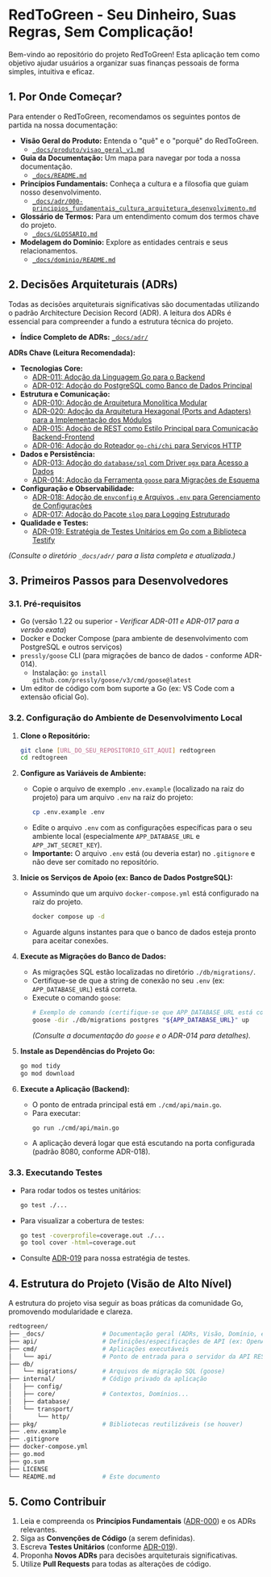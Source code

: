 # RedToGreen - Seu Dinheiro, Suas Regras, Sem Complicação!

Bem-vindo ao repositório do projeto RedToGreen! Esta aplicação tem como objetivo ajudar usuários a organizar suas finanças pessoais de forma simples, intuitiva e eficaz.

## 1. Por Onde Começar?

Para entender o RedToGreen, recomendamos os seguintes pontos de partida na nossa documentação:

* **Visão Geral do Produto:** Entenda o "quê" e o "porquê" do RedToGreen.
    * [`_docs/produto/visao_geral_v1.md`](_docs/produto/visao_geral_v1.md)
* **Guia da Documentação:** Um mapa para navegar por toda a nossa documentação.
    * [`_docs/README.md`](_docs/README.md)
* **Princípios Fundamentais:** Conheça a cultura e a filosofia que guiam nosso desenvolvimento.
    * [`_docs/adr/000-principios_fundamentais_cultura_arquitetura_desenvolvimento.md`](_docs/adr/000-principios_fundamentais_cultura_arquitetura_desenvolvimento.md)
* **Glossário de Termos:** Para um entendimento comum dos termos chave do projeto.
    * [`_docs/GLOSSARIO.md`](_docs/GLOSSARIO.md)
* **Modelagem do Domínio:** Explore as entidades centrais e seus relacionamentos.
    * [`_docs/dominio/README.md`](_docs/dominio/README.md)

## 2. Decisões Arquiteturais (ADRs)

Todas as decisões arquiteturais significativas são documentadas utilizando o padrão Architecture Decision Record (ADR). A leitura dos ADRs é essencial para compreender a fundo a estrutura técnica do projeto.

* **Índice Completo de ADRs:** [`_docs/adr/`](_docs/adr/)

**ADRs Chave (Leitura Recomendada):**

* **Tecnologias Core:**
    * [ADR-011: Adoção da Linguagem Go para o Backend](_docs/adr/011-adocao_linguagem_go_para_backend.md)
    * [ADR-012: Adoção do PostgreSQL como Banco de Dados Principal](_docs/adr/012-adocao_postgresql_como_banco_dados.md)
* **Estrutura e Comunicação:**
    * [ADR-010: Adoção de Arquitetura Monolítica Modular](_docs/adr/010-arquitetura_backend_monolitica_modular.md)
    * [ADR-020: Adoção da Arquitetura Hexagonal (Ports and Adapters) para a Implementação dos Módulos](_docs/adr/020-adocao_arquitetura_hexagonal_nos_modulos.md)
    * [ADR-015: Adoção de REST como Estilo Principal para Comunicação Backend-Frontend](_docs/adr/015-adocao_rest_como_estilo_principal_comunicacao_backend_frontend.md)
    * [ADR-016: Adoção do Roteador `go-chi/chi` para Serviços HTTP](_docs/adr/016-adocao_router_chi_para_servicos_http.md)
* **Dados e Persistência:**
    * [ADR-013: Adoção do `database/sql` com Driver `pgx` para Acesso a Dados](_docs/adr/013-adocao_database_sql_e_pgx_para_acesso_dados.md)
    * [ADR-014: Adoção da Ferramenta `goose` para Migrações de Esquema](_docs/adr/014-adocao_ferramenta_goose_para_migracoes_schema.md)
* **Configuração e Observabilidade:**
    * [ADR-018: Adoção de `envconfig` e Arquivos `.env` para Gerenciamento de Configurações](_docs/adr/018-adocao_envconfig_para_gerenciamento_configuracoes.md)
    * [ADR-017: Adoção do Pacote `slog` para Logging Estruturado](_docs/adr/017-adocao_pacote_slog_para_logging_estruturado.md)
* **Qualidade e Testes:**
    * [ADR-019: Estratégia de Testes Unitários em Go com a Biblioteca Testify](_docs/adr/019-testes_unitarios_go_com_testify.md)

*(Consulte o diretório `_docs/adr/` para a lista completa e atualizada.)*

## 3. Primeiros Passos para Desenvolvedores

### 3.1. Pré-requisitos

* Go (versão 1.22 ou superior - *Verificar ADR-011 e ADR-017 para a versão exata*)
* Docker e Docker Compose (para ambiente de desenvolvimento com PostgreSQL e outros serviços)
* `pressly/goose` CLI (para migrações de banco de dados - conforme ADR-014).
    * Instalação: `go install github.com/pressly/goose/v3/cmd/goose@latest`
* Um editor de código com bom suporte a Go (ex: VS Code com a extensão oficial Go).

### 3.2. Configuração do Ambiente de Desenvolvimento Local

1.  **Clone o Repositório:**
    ```bash
    git clone [URL_DO_SEU_REPOSITORIO_GIT_AQUI] redtogreen
    cd redtogreen
    ```

2.  **Configure as Variáveis de Ambiente:**
    * Copie o arquivo de exemplo `.env.example` (localizado na raiz do projeto) para um arquivo `.env` na raiz do projeto:
        ```bash
        cp .env.example .env
        ```
    * Edite o arquivo `.env` com as configurações específicas para o seu ambiente local (especialmente `APP_DATABASE_URL` e `APP_JWT_SECRET_KEY`).
    * **Importante:** O arquivo `.env` está (ou deveria estar) no `.gitignore` e não deve ser comitado no repositório.

3.  **Inicie os Serviços de Apoio (ex: Banco de Dados PostgreSQL):**
    * Assumindo que um arquivo `docker-compose.yml` está configurado na raiz do projeto.
        ```bash
        docker compose up -d
        ```
    * Aguarde alguns instantes para que o banco de dados esteja pronto para aceitar conexões.

4.  **Execute as Migrações do Banco de Dados:**
    * As migrações SQL estão localizadas no diretório `./db/migrations/`.
    * Certifique-se de que a string de conexão no seu `.env` (ex: `APP_DATABASE_URL`) está correta.
    * Execute o comando `goose`:
        ```bash
        # Exemplo de comando (certifique-se que APP_DATABASE_URL está corretamente definida no seu .env):
        goose -dir ./db/migrations postgres "${APP_DATABASE_URL}" up
        ```
        *(Consulte a documentação do `goose` e o ADR-014 para detalhes).*

5.  **Instale as Dependências do Projeto Go:**
    ```bash
    go mod tidy
    go mod download
    ```

6.  **Execute a Aplicação (Backend):**
    * O ponto de entrada principal está em `./cmd/api/main.go`.
    * Para executar:
        ```bash
        go run ./cmd/api/main.go
        ```
    * A aplicação deverá logar que está escutando na porta configurada (padrão 8080, conforme ADR-018).

### 3.3. Executando Testes

* Para rodar todos os testes unitários:
    ```bash
    go test ./...
    ```
* Para visualizar a cobertura de testes:
    ```bash
    go test -coverprofile=coverage.out ./...
    go tool cover -html=coverage.out
    ```
* Consulte [ADR-019](_docs/adr/019-testes_unitarios_go_com_testify.md) para nossa estratégia de testes.

## 4. Estrutura do Projeto (Visão de Alto Nível)

A estrutura do projeto visa seguir as boas práticas da comunidade Go, promovendo modularidade e clareza.

```bash
redtogreen/
├── _docs/                # Documentação geral (ADRs, Visão, Domínio, etc.)
├── api/                  # Definições/especificações de API (ex: OpenAPI)
├── cmd/                  # Aplicações executáveis
│   └── api/              # Ponto de entrada para o servidor da API REST
├── db/
│   └── migrations/       # Arquivos de migração SQL (goose)
├── internal/             # Código privado da aplicação
│   ├── config/
│   ├── core/             # Contextos, Domínios...
│   ├── database/
│   └── transport/
│       └── http/
├── pkg/                  # Bibliotecas reutilizáveis (se houver)
├── .env.example
├── .gitignore
├── docker-compose.yml
├── go.mod
├── go.sum
├── LICENSE
└── README.md             # Este documento
```

## 5. Como Contribuir

1.  Leia e compreenda os **Princípios Fundamentais** ([ADR-000](_docs/adr/000-principios_fundamentais_cultura_arquitetura_desenvolvimento.md)) e os ADRs relevantes.
2.  Siga as **Convenções de Código** (a serem definidas).
3.  Escreva **Testes Unitários** (conforme [ADR-019](_docs/adr/019-testes_unitarios_go_com_testify.md)).
4.  Proponha **Novos ADRs** para decisões arquiteturais significativas.
5.  Utilize **Pull Requests** para todas as alterações de código.
